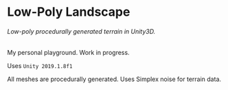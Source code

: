# Low-Poly Landscape
###### Low-poly procedurally generated terrain in Unity3D.

My personal playground. Work in progress.

Uses `Unity 2019.1.8f1`

All meshes are procedurally generated.
Uses Simplex noise for terrain data.
